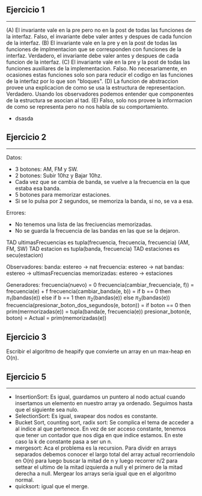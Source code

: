 ## Ejercicio 1
---
(A) El invariante vale en la pre pero no en la post de todas las funciones de la interfaz.
     Falso, el invariante debe valer antes y despues de cada funcion de la interfaz.
(B) El invariante vale en la pre y en la post de todas las funciones de implmentacion que se corresponden con            funciones de la interfaz.
    Verdadero, el invariante debe valer antes y despues de cada funcion de la interfaz.
(C) El invariante vale en la pre y la post de todas las funciones auxiliares de la implementacion.
     Falso. No necesariamente, en ocasiones estas funciones solo son para reducir el codigo en las funciones de la interfaz por lo que son "bloques".
(D) La funcion de abstraccion provee una explicacion de como se usa la estructura de representacion.
     Verdadero. Usando los observadores podemos entender que componentes de la estructura se asocian al tad.
(E) Falso, solo nos provee la informacion de como se representa pero no nos habla de su comportamiento.
- dsasda

## Ejercicio 2
---
Datos:
- 3 botones: AM, FM y SW.
- 2 botones: Subir 10hz y Bajar 10hz.
- Cada vez que se cambia de banda, se vuelve a la frecuencia en la que estaba esa banda.
- 5 botones para memorizar estaciones.
- Si se lo pulsa por 2 segundos, se memoriza la banda, si no, se va a esa.

Errores:
- No tenemos una lista de las freciuencias memorizadas.
- No se guarda la frecuencia de las bandas en las que se la dejaron.

TAD ultimasFrecuencias es tupla(frecuencia, frecuencia, frecuencia) (AM, FM, SW)
TAD estacion es tupla(banda, frecuencia)
TAD estaciones es secu(estacion)

Observadores:
banda: estereo -> nat
frecuencia: estereo -> nat
bandas: estereo -> ultimasFrecuencias
memorizadas: estereo -> estaciones

Generadores:
frecuencia(nuevo) = 0
frecuencia(cambiar_frecuencia(e, f)) = frecuencia(e) + f
frecuencia(cambiar_banda(e, b)) = if b == 0 
                                                         then $\pi_{1}$(bandas(e))
                                                    else
                                                       if b == 1
                                                          then $\pi_{2}$(bandas(e))
                                                        else
                                                          $\pi_{3}$(bandas(e))
frecuencia(presionar_boton_dos_segundos(e, boton)) = if boton == 0 then prim(mermorizadas(e)) = tupla(banda(e, frecuencia(e))
presionar_boton(e, boton) = Actual = prim(memorizadas(e))

## Ejercicio 3
Escribir el algoritmo de heapify que convierte un array en un max-heap en O(n).


## Ejercicio 5
---

- InsertionSort: Es igual, guardamos un puntero al nodo actual cuando insertamos un elemento en nuestro array ya ordenado. Seguimos hasta que el siguiente sea nulo.
- SelectionSort: Es igual, swapear dos nodos es constante.
- Bucket Sort, counting sort, radix sort: Se complica el tema de acceder a al indice al que pertenece. En vez de ser acceso constante, tenemos que tener un contador que nos diga en que indice estamos. En este caso la k de constante pasa a ser un n.
- mergesort: Aca el problema es la recursion. Para dividr en arrays separados debemos conocer el largo total del array actual recorriendolo en O(n) para luego buscar la mitad de n y luego recorrer n/2 para settear el ultimo de la mitad izquierda a null y el primero de la mitad derecha a null. Mergear los arrays seria igual que en el algoritmo normal.
- quicksort: igual que el merge.